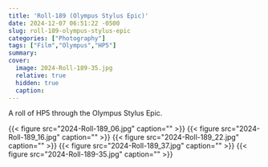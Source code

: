 ```yaml
---
title: 'Roll-189 (Olympus Stylus Epic)'
date: 2024-12-07 06:51:22 -0500
slug: roll-189-olympus-stylus-epic
categories: ["Photography"]
tags: ["Film","Olympus","HP5"]
summary: 
cover: 
  image: 2024-Roll-189-35.jpg
  relative: true
  hidden: true
  caption: 
---
```


A roll of HP5 through the Olympus Stylus Epic.

{{< figure src="2024-Roll-189_06.jpg" caption="" >}}
{{< figure src="2024-Roll-189_16.jpg" caption="" >}}
{{< figure src="2024-Roll-189_22.jpg" caption="" >}}
{{< figure src="2024-Roll-189_37.jpg" caption="" >}}
{{< figure src="2024-Roll-189-35.jpg" caption="" >}}
